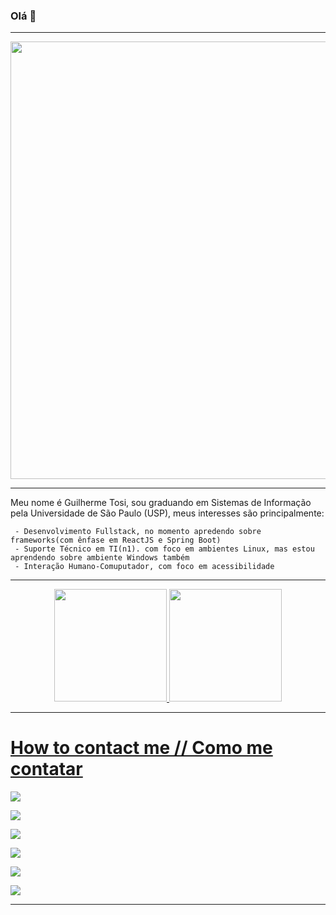 ### Olá 👋

-----------------------------------------------------------------------------------------------------------------------------------------------------------------------

<p align="center">
  <a href="https://github.com/pwdrc" target="_blank">
    <img src="https://svg-banners.vercel.app/api?type=typeWriter&text1=print(%22Bem vindo,%20espero%20que%20goste%20do%20meu%20peril!%22)%20💻&width=700&height=75" width="700">
  </a>
</p>

-----------------------------------------------------------------------------------------------------------------------------------------------------------------------

  Meu nome é Guilherme Tosi, sou graduando em Sistemas de Informação pela Universidade de São Paulo (USP), meus interesses são principalmente:
  
     - Desenvolvimento Fullstack, no momento apredendo sobre frameworks(com ênfase em ReactJS e Spring Boot)
     - Suporte Técnico em TI(n1). com foco em ambientes Linux, mas estou aprendendo sobre ambiente Windows também
     - Interação Humano-Comuputador, com foco em acessibilidade

-----------------------------------------------------------------------------------------------------------------------------------------------------------------------

<div align="center">
  <a href="https://github.com/Tosi-eu">
  <img height="180em" src="https://github-readme-stats.vercel.app/api?username=Tosi-eu&show_icons=true&theme=dracula&include_all_commits=true&count_private=true"/>
  <img height="180em" src="https://github-readme-stats.vercel.app/api/top-langs/?username=Tosi-eu&layout=compact&langs_count=7&theme=dracula"/>
</div>

-----------------------------------------------------------------------------------------------------------------------------------------------------------------------
   
 # How to contact me // Como me contatar
 
 <a href="https://www.linkedin.com/in/guilherme-henrique-galdini-tosi-72865b202" target="_blank"><img src="https://img.shields.io/badge/-LinkedIn-%230077B5?style=for-the-badge&logo=linkedin&logoColor=white" target="_blank"></a> 
 
 <a href = "mailto:galdiniguilherme@usp.br"><img src="https://img.shields.io/badge/-Gmail-%23333?style=for-the-badge&logo=gmail&logoColor=white" target="_blank"></a>
 
 <a href="https://instagram.com/guitosi.priv" target="_blank"><img src="https://img.shields.io/badge/-Instagram-%23E4405F?style=for-the-badge&logo=instagram&logoColor=white" target="_blank"></a>
 
 <a href="https://wa.me/5519996380863" target="_blanck"><img src="https://img.shields.io/badge/WhatsApp-25D366?style=for-the-badge&logo=whatsapp&logoColor=white" target="_blank"></a>
 
 <a href="https://www.facebook.com/guilherme.galdini.7/" target="_blank"><img src ="https://img.shields.io/badge/Facebook-1877F2?style=for-the-badge&logo=facebook&logoColor=white" target="_blank"></a>
 
 <a href="https://t.me/username2015199" target="_blank"><img src ="https://img.shields.io/badge/Telegram-2CA5E0?style=for-the-badge&logo=telegram&logoColor=white" target="_blank"></a>

-----------------------------------------------------------------------------------------------------------------------------------------------------------------------
 
 
